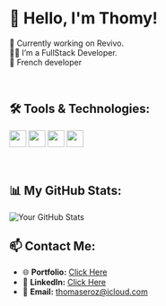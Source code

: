 # 👋 Hello, I'm Thomy!

🚀 Currently working on Revivo.  
👨‍💻 I’m a FullStack Developer.  
📍  French developer

<br/>

## 🛠️ Tools & Technologies:

<code><img height="30" src="https://img.icons8.com/color/452/typescript.png"></code>
<code><img height="30" src="https://img.icons8.com/color/480/tailwindcss.png"></code>
<code><img height="30" src="https://img.icons8.com/color/480/react-native.png"></code>
<code><img height="30" src="https://img.icons8.com/color/480/nextjs.png"></code>

<br/>

## 📊 My GitHub Stats:

<img align="center" alt="Your GitHub Stats" src="https://github-readme-stats.vercel.app/api?username=erozzzz&show_icons=true&hide_border=true&theme=tokyonight" />

<br/>

## 📫 Contact Me:

- 🌐 **Portfolio:** [Click Here](https://portfolio-erozzzz.vercel.app/)
- 📘 **LinkedIn:** [Click Here](https://fr.linkedin.com/in/thomas-bail-a52512274)
- 📧 **Email:** thomaseroz@icloud.com

<br/>



